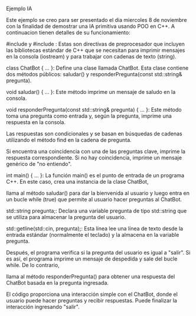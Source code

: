 Ejemplo IA

Este ejemplo se creo para ser presentado el dia miercoles 8 de noviembre con la finalidad de 
demostrar una IA primitiva usando POO en C++.
A continuacion tienen detalles de su funcionamiento:

#include <iostream> y #include <string>: Estas son directivas de preprocesador que incluyen las bibliotecas estándar de C++ que se necesitan para imprimir mensajes en la consola (iostream) y para trabajar con cadenas de texto (string).

class ChatBot { ... }: Define una clase llamada ChatBot. Esta clase contiene dos métodos públicos: saludar() y responderPregunta(const std::string& pregunta).

void saludar() { ... }: Este método imprime un mensaje de saludo en la consola.

void responderPregunta(const std::string& pregunta) { ... }: Este método toma una pregunta como entrada y, según la pregunta, imprime una respuesta en la consola.

Las respuestas son condicionales y se basan en búsquedas de cadenas utilizando el método find en la cadena de pregunta.

Si encuentra una coincidencia con una de las preguntas clave, imprime la respuesta correspondiente. Si no hay coincidencia, imprime un mensaje genérico de "no entiendo".

int main() { ... }: La función main() es el punto de entrada de un programa C++. En este caso, crea una instancia de la clase ChatBot,

llama al método saludar() para dar la bienvenida al usuario y luego entra en un bucle while (true) que permite al usuario hacer preguntas al ChatBot.

std::string pregunta;: Declara una variable pregunta de tipo std::string que se utiliza para almacenar la pregunta del usuario.

std::getline(std::cin, pregunta);: Esta línea lee una línea de texto desde la entrada estándar (normalmente el teclado) y la almacena en la variable pregunta.

Después, el programa verifica si la pregunta del usuario es igual a "salir". Si es así, el programa imprime un mensaje de despedida y sale del bucle while. De lo contrario,

llama al método responderPregunta() para obtener una respuesta del ChatBot basada en la pregunta ingresada.

El código proporciona una interacción simple con el ChatBot, donde el usuario puede hacer preguntas y recibir respuestas. Puede finalizar la interacción ingresando "salir".
